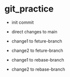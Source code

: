 # git_practice

- init commit

- direct changes to main


- change1 to feture-branch

- change2 to feture-branch

- change1 to rebase-branch

- change2 to rebase-branch